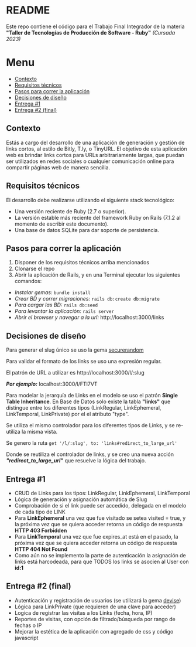 # README

Este repo contiene el código para el Trabajo Final Integrador de la materia
**"Taller de Tecnologías de Producción de Software ‑ Ruby"** _(Cursada 2023)_

# Menu

- [Contexto](#contexto)
- [Requisitos técnicos](#requisitos-técnicos)
- [Pasos para correr la aplicación](#pasos-para-correr-la-aplicación)
- [Decisiones de diseño](#decisiones-de-diseño)
- [Entrega #1](#entrega-1)
- [Entrega #2 (final)](#entrega-2-final)

## Contexto
Estás a cargo del desarrollo de una aplicación de generación y gestión de links cortos, al estilo de Bitly,
T.ly, o TinyURL. El objetivo de esta aplicación web es brindar links cortos para URLs arbitrariamente
largas, que puedan ser utilizados en redes sociales o cualquier comunicación online para compartir
páginas web de manera sencilla.

## Requisitos técnicos
El desarrollo debe realizarse utilizando el siguiente stack tecnológico:
- Una versión reciente de Ruby (2.7 o superior).
- La versión estable más reciente del framework Ruby on Rails (7.1.2 al momento de escribir
este documento).
- Una base de datos SQLite para dar soporte de persistencia.

## Pasos para correr la aplicación

1. Disponer de los requisitos técnicos arriba mencionados
2. Clonarse el repo
3. Abrir la aplicación de Rails, y en una Terminal ejecutar los siguientes comandos:
  - _Instalar gemas:_ `bundle install`
  - _Crear BD y correr migraciones:_ `rails db:create db:migrate`
  - _Para cargar las BD:_ `rails db:seed`
  - _Para levantar la aplicación:_ `rails server`
  - _Abrir el browser y navegar a la url:_ http://localhost:3000/links

## Decisiones de diseño

Para generar el slug único se uso la gema [securerandom](https://github.com/ruby/securerandom)

Para validar el formato de los links se uso una expresión regular.

El patrón de URL a utilizar es 
http://localhost:3000/l/:slug

***Por ejemplo:*** localhost:3000/l/FTI7VT

Para modelar la jerarquía de Links en el modelo se uso el patrón **Single Table Inheritance**. 
En Base de Datos solo existe la tabla **"links"** que distingue entre los diferentes tipos (LinkRegular, LinkEphemeral, LinkTemporal, LinkPrivate) por el el atributo "type".

Se utiliza el mismo controlador para los diferentes tipos de Links, y se re-utiliza la misma vista.

Se genero la ruta
`get '/l/:slug', to: 'links#redirect_to_large_url'`

Donde se reutiliza el controlador de links, y se creo una nueva acción ***"redirect_to_large_url"*** que resuelve la lógica del trabajo.

## Entrega #1
- CRUD de Links para los tipos: LinkRegular, LinkEphemeral, LinkTemporal
- Lógica de generación y asignación automática de Slug
- Comprobación de si el link puede ser accedido, delegada en el modelo de cada tipo de LINK
- Para **LinkEphemeral** una vez que fue visitado se setea visited = true, y la próxima vez que se quiera acceder retorna un código de respuesta **HTTP 403 Forbidden**
- Para **LinkTemporal** una vez que fue expires_at está en el pasado, la próxima vez que se quiera acceder retorna un código de respuesta **HTTP 404 Not Found**
- Como aún no se implemento la parte de autenticación la asignación de links está harcodeada, para que TODOS los links se asocien al User con **id:1**

## Entrega #2 (final)
- Autenticación y registración de usuarios (se utilizará la gema [devise](https://github.com/heartcombo/devise))
- Lógica para LinkPrivate (que requieren de una clave para acceder)
- Logica de registrar las visitas a los Links (fecha, hora, IP)
- Reportes de visitas, con opción de filtrado/búsqueda por rango de fechas o IP
- Mejorar la estética de la aplicación con agregado de css y código javascript
  

